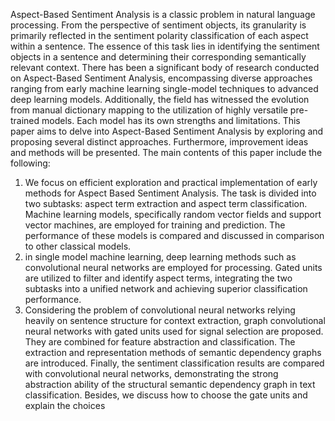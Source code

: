 
Aspect-Based Sentiment Analysis is a classic problem in natural language processing. From the perspective of sentiment objects, its granularity is primarily reflected in the sentiment polarity classification of
each aspect within a sentence. The essence of this task lies in identifying the sentiment objects in a sentence
and determining their corresponding semantically relevant context. There has been a significant body of
research conducted on Aspect-Based Sentiment Analysis, encompassing diverse approaches ranging from
early machine learning single-model techniques to advanced deep learning models. Additionally, the field
has witnessed the evolution from manual dictionary mapping to the utilization of highly versatile pre-trained
models. Each model has its own strengths and limitations. This paper aims to delve into Aspect-Based Sentiment Analysis by exploring and proposing several distinct approaches. Furthermore, improvement ideas
and methods will be presented. The main contents of this paper include the following:
1. We focus on efficient exploration and practical implementation of early methods for Aspect Based
Sentiment Analysis. The task is divided into two subtasks: aspect term extraction and aspect term
classification. Machine learning models, specifically random vector fields and support vector machines, are employed for training and prediction. The performance of these models is compared and
discussed in comparison to other classical models.
2. in single model machine learning, deep learning methods such as convolutional neural networks are
employed for processing. Gated units are utilized to filter and identify aspect terms, integrating the
two subtasks into a unified network and achieving superior classification performance.
3. Considering the problem of convolutional neural networks relying heavily on sentence structure for
context extraction, graph convolutional neural networks with gated units used for signal selection are
proposed. They are combined for feature abstraction and classification. The extraction and representation methods of semantic dependency graphs are introduced. Finally, the sentiment classification
results are compared with convolutional neural networks, demonstrating the strong abstraction ability of the structural semantic dependency graph in text classification. Besides, we discuss how to
choose the gate units and explain the choices
